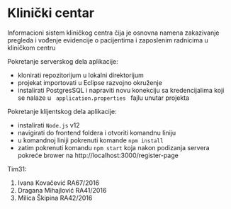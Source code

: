 # Klinički centar
Informacioni sistem kliničkog centra čija je osnovna namena zakazivanje pregleda i vođenje evidencije o pacijentima i zaposlenim radnicima u kliničkom centru

Pokretanje serverskog dela aplikacije:
 - klonirati repozitorijum u lokalni direktorijum
 - projekat importovati u Eclipse razvojno okruženje
 - instalirati PostgresSQL i napraviti novu konekciju sa kredencijalima koji se nalaze u <code> application.properties </code>
   fajlu unutar projekta
  
 Pokretanje klijentskog dela aplikacije:
 - instalirati <code>Node.js</code> v12
 - navigirati do frontend foldera i otvoriti komandnu liniju 
 - u komandnoj liniji pokrenuti komande <code>npm install</code>
 - zatim pokrenuti komandu <code>npm start</code> koja nakon podizanja servera pokreće brower na http://localhost:3000/register-page
 
 
 Tim31:
 1. Ivana Kovačević RA67/2016
 2. Dragana Mihajlović RA41/2016
 3. Milica Škipina RA42/2016
  
  
